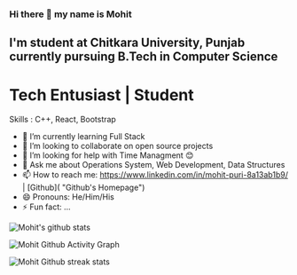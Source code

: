 ### Hi there 👋 my name is Mohit
## I'm student at Chitkara University, Punjab currently pursuing B.Tech in Computer Science
# Tech Entusiast | Student 

Skills : C++, React, Bootstrap

- 🌱 I’m currently learning Full Stack
- 👯 I’m looking to collaborate on open source projects
- 🤔 I’m looking for help with Time Managment 😊
- 💬 Ask me about Operations System, Web Development, Data Structures
- 📫 How to reach me: https://www.linkedin.com/in/mohit-puri-8a13ab1b9/ | [Github]( "Github's Homepage")
- 😄 Pronouns: He/Him/His
- ⚡ Fun fact: ...

![Mohit's github stats](https://github-readme-stats.vercel.app/api?username=Mohit0234&show_icons=true&hide_border=false)


![Mohit Github Activity Graph](https://activity-graph.herokuapp.com/graph?username=Mohit0234)

![Mohit Github streak stats](https://github-readme-streak-stats.herokuapp.com/?user=Mohit0234)
